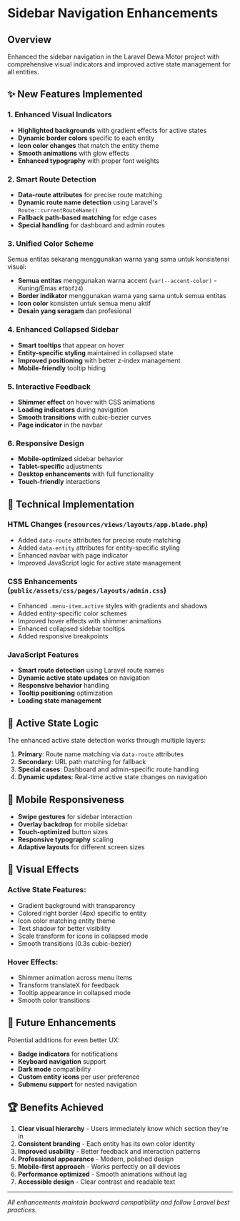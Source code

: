 # Sidebar Navigation Enhancements

## Overview

Enhanced the sidebar navigation in the Laravel Dewa Motor project with comprehensive visual indicators and improved active state management for all entities.

## ✨ New Features Implemented

### 1. **Enhanced Visual Indicators**

-   **Highlighted backgrounds** with gradient effects for active states
-   **Dynamic border colors** specific to each entity
-   **Icon color changes** that match the entity theme
-   **Smooth animations** with glow effects
-   **Enhanced typography** with proper font weights

### 2. **Smart Route Detection**

-   **Data-route attributes** for precise route matching
-   **Dynamic route name detection** using Laravel's `Route::currentRouteName()`
-   **Fallback path-based matching** for edge cases
-   **Special handling** for dashboard and admin routes

### 3. **Unified Color Scheme**

Semua entitas sekarang menggunakan warna yang sama untuk konsistensi visual:

-   **Semua entitas** menggunakan warna accent (`var(--accent-color)` - Kuning/Emas `#fbbf24`)
-   **Border indikator** menggunakan warna yang sama untuk semua entitas
-   **Icon color** konsisten untuk semua menu aktif
-   **Desain yang seragam** dan profesional

### 4. **Enhanced Collapsed Sidebar**

-   **Smart tooltips** that appear on hover
-   **Entity-specific styling** maintained in collapsed state
-   **Improved positioning** with better z-index management
-   **Mobile-friendly** tooltip hiding

### 5. **Interactive Feedback**

-   **Shimmer effect** on hover with CSS animations
-   **Loading indicators** during navigation
-   **Smooth transitions** with cubic-bezier curves
-   **Page indicator** in the navbar

### 6. **Responsive Design**

-   **Mobile-optimized** sidebar behavior
-   **Tablet-specific** adjustments
-   **Desktop enhancements** with full functionality
-   **Touch-friendly** interactions

## 🔧 Technical Implementation

### HTML Changes (`resources/views/layouts/app.blade.php`)

-   Added `data-route` attributes for precise route matching
-   Added `data-entity` attributes for entity-specific styling
-   Enhanced navbar with page indicator
-   Improved JavaScript logic for active state management

### CSS Enhancements (`public/assets/css/pages/layouts/admin.css`)

-   Enhanced `.menu-item.active` styles with gradients and shadows
-   Added entity-specific color schemes
-   Improved hover effects with shimmer animations
-   Enhanced collapsed sidebar tooltips
-   Added responsive breakpoints

### JavaScript Features

-   **Smart route detection** using Laravel route names
-   **Dynamic active state updates** on navigation
-   **Responsive behavior** handling
-   **Tooltip positioning** optimization
-   **Loading state management**

## 🎯 Active State Logic

The enhanced active state detection works through multiple layers:

1. **Primary**: Route name matching via `data-route` attributes
2. **Secondary**: URL path matching for fallback
3. **Special cases**: Dashboard and admin-specific route handling
4. **Dynamic updates**: Real-time active state changes on navigation

## 📱 Mobile Responsiveness

-   **Swipe gestures** for sidebar interaction
-   **Overlay backdrop** for mobile sidebar
-   **Touch-optimized** button sizes
-   **Responsive typography** scaling
-   **Adaptive layouts** for different screen sizes

## 🎨 Visual Effects

### Active State Features:

-   Gradient background with transparency
-   Colored right border (4px) specific to entity
-   Icon color matching entity theme
-   Text shadow for better visibility
-   Scale transform for icons in collapsed mode
-   Smooth transitions (0.3s cubic-bezier)

### Hover Effects:

-   Shimmer animation across menu items
-   Transform translateX for feedback
-   Tooltip appearance in collapsed mode
-   Smooth color transitions

## 🔄 Future Enhancements

Potential additions for even better UX:

-   **Badge indicators** for notifications
-   **Keyboard navigation** support
-   **Dark mode** compatibility
-   **Custom entity icons** per user preference
-   **Submenu support** for nested navigation

## 🏆 Benefits Achieved

1. **Clear visual hierarchy** - Users immediately know which section they're in
2. **Consistent branding** - Each entity has its own color identity
3. **Improved usability** - Better feedback and interaction patterns
4. **Professional appearance** - Modern, polished design
5. **Mobile-first approach** - Works perfectly on all devices
6. **Performance optimized** - Smooth animations without lag
7. **Accessible design** - Clear contrast and readable text

---

_All enhancements maintain backward compatibility and follow Laravel best practices._
